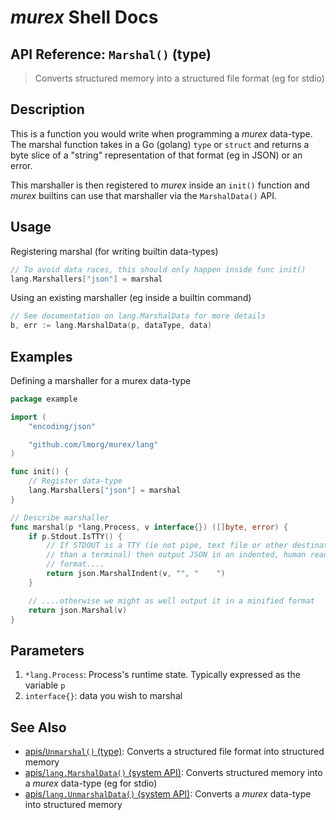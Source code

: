 # _murex_ Shell Docs

## API Reference: `Marshal()` (type)

> Converts structured memory into a structured file format (eg for stdio)

## Description

This is a function you would write when programming a _murex_ data-type.
The marshal function takes in a Go (golang) `type` or `struct` and returns
a byte slice of a "string" representation of that format (eg in JSON) or an
error.

This marshaller is then registered to _murex_ inside an `init()` function
and _murex_ builtins can use that marshaller via the `MarshalData()` API.

## Usage

Registering marshal (for writing builtin data-types)

```go
// To avoid data races, this should only happen inside func init()
lang.Marshallers["json"] = marshal
```

Using an existing marshaller (eg inside a builtin command)

```go
// See documentation on lang.MarshalData for more details
b, err := lang.MarshalData(p, dataType, data)
```

## Examples

Defining a marshaller for a murex data-type

```go
package example

import (
	"encoding/json"

	"github.com/lmorg/murex/lang"
)

func init() {
	// Register data-type
	lang.Marshallers["json"] = marshal
}

// Describe marshaller
func marshal(p *lang.Process, v interface{}) ([]byte, error) {
	if p.Stdout.IsTTY() {
		// If STDOUT is a TTY (ie not pipe, text file or other destination other
		// than a terminal) then output JSON in an indented, human readable,
		// format....
		return json.MarshalIndent(v, "", "    ")
	}

	// ....otherwise we might as well output it in a minified format
	return json.Marshal(v)
}
```

## Parameters

1. `*lang.Process`: Process's runtime state. Typically expressed as the variable `p` 
2. `interface{}`: data you wish to marshal

## See Also

* [apis/`Unmarshal()` (type)](../apis/Unmarshal.md):
  Converts a structured file format into structured memory
* [apis/`lang.MarshalData()` (system API)](../apis/lang.MarshalData.md):
  Converts structured memory into a _murex_ data-type (eg for stdio)
* [apis/`lang.UnmarshalData()` (system API)](../apis/lang.UnmarshalData.md):
  Converts a _murex_ data-type into structured memory